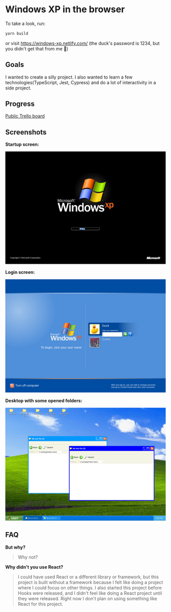 # Windows XP in the browser

To take a look, run:

```bash
yarn build
```

or visit https://windows-xp.netlify.com/ (the duck's password is 1234, but you didn't get that from me 🙊)

## Goals

I wanted to create a silly project. I also wanted to learn a few technologies(TypeScript, Jest, Cypress) and do a lot of interactivity in a side project.

## Progress

[Public Trello board](https://trello.com/b/IJS4biby/windows-xp-project)

## Screenshots

**Startup screen:**

![Startup screen](https://raw.githubusercontent.com/EddyVinck/xp/master/src/img/readme/startup.png 'Startup screen')

**Login screen:**

![Login screen](https://raw.githubusercontent.com/EddyVinck/xp/master/src/img/readme/login.png 'Login screen')

**Desktop with some opened folders:**

![Desktop screen with some open folders](https://raw.githubusercontent.com/EddyVinck/xp/master/src/img/readme/desktop.png 'Desktop')

## FAQ

**But why?**

> Why not?

**Why didn't you use React?**

> I could have used React or a different library or framework, but this project is built without a framework because I felt like doing a project where I could focus on other things. I also started this project before Hooks were released, and I didn't feel like doing a React project until they were released. Right now I don't plan on using something like React for this project.
